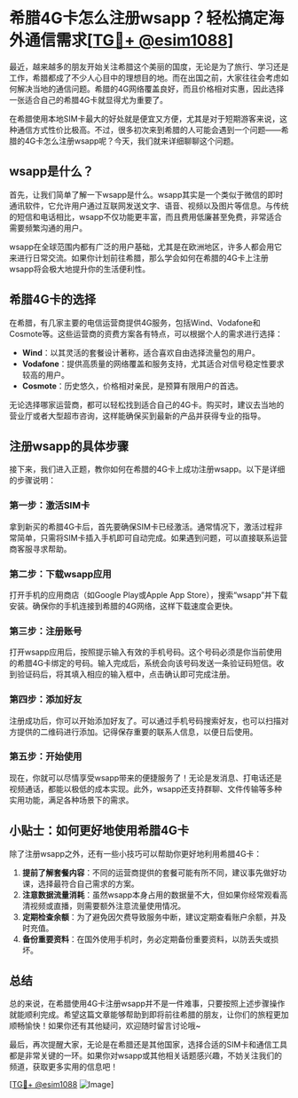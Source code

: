# 希腊4G卡怎么注册wsapp？轻松搞定海外通信需求[[TG💪+ @esim1088](https://t.me/s/esim1088)]

最近，越来越多的朋友开始关注希腊这个美丽的国度，无论是为了旅行、学习还是工作，希腊都成了不少人心目中的理想目的地。而在出国之前，大家往往会考虑如何解决当地的通信问题。希腊的4G网络覆盖良好，而且价格相对实惠，因此选择一张适合自己的希腊4G卡就显得尤为重要了。

在希腊使用本地SIM卡最大的好处就是便宜又方便，尤其是对于短期游客来说，这种通信方式性价比极高。不过，很多初次来到希腊的人可能会遇到一个问题——希腊的4G卡怎么注册wsapp呢？今天，我们就来详细聊聊这个问题。

## wsapp是什么？

首先，让我们简单了解一下wsapp是什么。wsapp其实是一个类似于微信的即时通讯软件，它允许用户通过互联网发送文字、语音、视频以及图片等信息。与传统的短信和电话相比，wsapp不仅功能更丰富，而且费用低廉甚至免费，非常适合需要频繁沟通的用户。

wsapp在全球范围内都有广泛的用户基础，尤其是在欧洲地区，许多人都会用它来进行日常交流。如果你计划前往希腊，那么学会如何在希腊的4G卡上注册wsapp将会极大地提升你的生活便利性。

## 希腊4G卡的选择

在希腊，有几家主要的电信运营商提供4G服务，包括Wind、Vodafone和Cosmote等。这些运营商的资费方案各有特点，可以根据个人的需求进行选择：

- **Wind**：以其灵活的套餐设计著称，适合喜欢自由选择流量包的用户。
- **Vodafone**：提供高质量的网络覆盖和服务支持，尤其适合对信号稳定性要求较高的用户。
- **Cosmote**：历史悠久，价格相对亲民，是预算有限用户的首选。

无论选择哪家运营商，都可以轻松找到适合自己的4G卡。购买时，建议去当地的营业厅或者大型超市咨询，这样能确保买到最新的产品并获得专业的指导。

## 注册wsapp的具体步骤

接下来，我们进入正题，教你如何在希腊的4G卡上成功注册wsapp。以下是详细的步骤说明：

### 第一步：激活SIM卡
拿到新买的希腊4G卡后，首先要确保SIM卡已经激活。通常情况下，激活过程非常简单，只需将SIM卡插入手机即可自动完成。如果遇到问题，可以直接联系运营商客服寻求帮助。

### 第二步：下载wsapp应用
打开手机的应用商店（如Google Play或Apple App Store），搜索“wsapp”并下载安装。确保你的手机连接到希腊的4G网络，这样下载速度会更快。

### 第三步：注册账号
打开wsapp应用后，按照提示输入有效的手机号码。这个号码必须是你当前使用的希腊4G卡绑定的号码。输入完成后，系统会向该号码发送一条验证码短信。收到验证码后，将其填入相应的输入框中，点击确认即可完成注册。

### 第四步：添加好友
注册成功后，你可以开始添加好友了。可以通过手机号码搜索好友，也可以扫描对方提供的二维码进行添加。记得保存重要的联系人信息，以便日后使用。

### 第五步：开始使用
现在，你就可以尽情享受wsapp带来的便捷服务了！无论是发消息、打电话还是视频通话，都能以极低的成本实现。此外，wsapp还支持群聊、文件传输等多种实用功能，满足各种场景下的需求。

## 小贴士：如何更好地使用希腊4G卡

除了注册wsapp之外，还有一些小技巧可以帮助你更好地利用希腊4G卡：

1. **提前了解套餐内容**：不同的运营商提供的套餐可能有所不同，建议事先做好功课，选择最符合自己需求的方案。
2. **注意数据流量消耗**：虽然wsapp本身占用的数据量不大，但如果你经常观看高清视频或直播，则需要额外注意流量使用情况。
3. **定期检查余额**：为了避免因欠费导致服务中断，建议定期查看账户余额，并及时充值。
4. **备份重要资料**：在国外使用手机时，务必定期备份重要资料，以防丢失或损坏。

## 总结

总的来说，在希腊使用4G卡注册wsapp并不是一件难事，只要按照上述步骤操作就能顺利完成。希望这篇文章能够帮助到即将前往希腊的朋友，让你们的旅程更加顺畅愉快！如果你还有其他疑问，欢迎随时留言讨论哦~

最后，再次提醒大家，无论是在希腊还是其他国家，选择合适的SIM卡和通信工具都是非常关键的一环。如果你对wsapp或其他相关话题感兴趣，不妨关注我们的频道，获取更多实用的信息吧！

[[TG💪+ @esim1088](https://t.me/s/esim1088) ![Image](https://i.postimg.cc/4NQfJmqS/Snipaste-2025-05-13-00-14-12.png)]